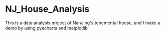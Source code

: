 # NJ_House_Analysis
This is a data analysis project of NanJing's tenemental house, and I make a  demo by using pyecharts and matplotlib
